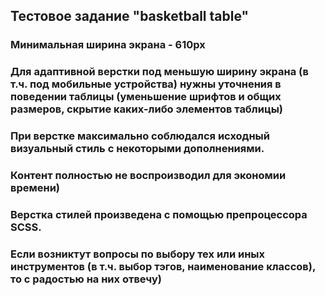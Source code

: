 ## Тестовое задание "basketball table"

### Минимальная ширина экрана - 610px
### Для адаптивной верстки под меньшую ширину экрана (в т.ч. под мобильные устройства) нужны уточнения в поведении таблицы (уменьшение шрифтов и общих размеров, скрытие каких-либо элементов таблицы)

### При верстке максимально соблюдался исходный визуальный стиль с некоторыми дополнениями.
### Контент полностью не воспроизводил для экономии времени)
### Верстка стилей произведена с помощью препроцессора SCSS.

### Если возниктут вопросы по выбору тех или иных инструментов (в т.ч. выбор тэгов, наименование классов), то с радостью на них отвечу)
